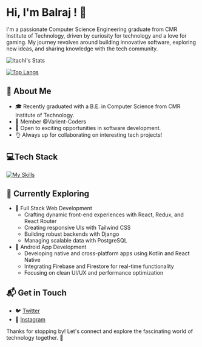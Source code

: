 

<!--
**ItachI008/ItachI008** is a ✨ _special_ ✨ repository because its `README.md` (this file) appears on your GitHub profile.

Here are some ideas to get you started:-->



   




# Hi, I'm Balraj ! 👋

I'm a passionate Computer Science Engineering graduate from CMR Institute of Technology, driven by curiosity for technology and a love for gaming. My journey revolves around building innovative software, exploring new ideas, and sharing knowledge with the tech community.

![ItachI's Stats](https://github-readme-stats.vercel.app/api?username=ItachI008&theme=vue-dark&show_icons=true&hide_border=true&count_private=true)

[![Top Langs](https://github-readme-stats.vercel.app/api/top-langs/?username=ItachI008&layout=compact)](https://github.com/Itachi008/github-readme-stats)


## 🚀 About Me

- 🎓 Recently graduated with a B.E. in Computer Science from CMR Institute of Technology.
- 👯 Member @Varient-Coders
- 💼 Open to exciting opportunities in software development.
- 👌 Always up for collaborating on interesting tech projects!

## 💻Tech Stack
[![My Skills](https://skillicons.dev/icons?i=js,html,css,react,python,java,mysql,express,nodejs,mongodb,next,firebase,googlecloud,bootstrap,django,figma,kotlin,androidstudio,git,github,redux,tailwind,vscode,npm)](https://skillicons.dev)

## 🌱 Currently Exploring

- 🚀 Full Stack Web Development
  - Crafting dynamic front-end experiences with React, Redux, and React Router
  - Creating responsive UIs with Tailwind CSS
  - Building robust backends with Django
  - Managing scalable data with PostgreSQL
- 📱 Android App Development
  - Developing native and cross-platform apps using Kotlin and React Native
  - Integrating Firebase and Firestore for real-time functionality
  - Focusing on clean UI/UX and performance optimization


## 📬 Get in Touch

- 🐦 [Twitter](https://twitter.com/Balraj60522082)
- 📸 [Instagram](https://www.instagram.com/_raj.exe_/)

Thanks for stopping by! Let's connect and explore the fascinating world of technology together. 🚀




